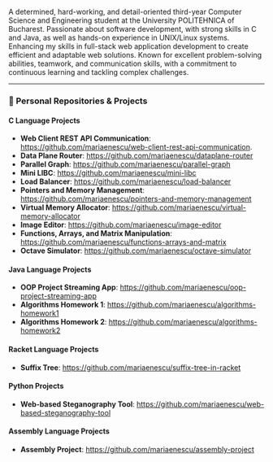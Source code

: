 A determined, hard-working, and detail-oriented third-year Computer Science and Engineering student at the University POLITEHNICA of Bucharest. Passionate about software development, with strong skills in C and Java, as well as hands-on experience in UNIX/Linux systems. Enhancing my skills in full-stack web application development to create efficient and adaptable web solutions. Known for excellent problem-solving abilities, teamwork, and communication skills, with a commitment to continuous learning and tackling complex challenges.

---

### 📂 Personal Repositories & Projects

#### C Language Projects
- **Web Client REST API Communication**: https://github.com/mariaenescu/web-client-rest-api-communication.
- **Data Plane Router**: https://github.com/mariaenescu/dataplane-router
- **Parallel Graph**: https://github.com/mariaenescu/parallel-graph
- **Mini LIBC**: https://github.com/mariaenescu/mini-libc
- **Load Balancer**: https://github.com/mariaenescu/load-balancer
- **Pointers and Memory Management**: https://github.com/mariaenescu/pointers-and-memory-management
- **Virtual Memory Allocator**: https://github.com/mariaenescu/virtual-memory-allocator
- **Image Editor**: https://github.com/mariaenescu/image-editor
- **Functions, Arrays, and Matrix Manipulation**: https://github.com/mariaenescu/functions-arrays-and-matrix
- **Octave Simulator**: https://github.com/mariaenescu/octave-simulator

#### Java Language Projects
- **OOP Project Streaming App**: https://github.com/mariaenescu/oop-project-streaming-app
- **Algorithms Homework 1**: https://github.com/mariaenescu/algorithms-homework1
- **Algorithms Homework 2**: https://github.com/mariaenescu/algorithms-homework2

#### Racket Language Projects
- **Suffix Tree**: https://github.com/mariaenescu/suffix-tree-in-racket

#### Python Projects
- **Web-based Steganography Tool**: https://github.com/mariaenescu/web-based-steganography-tool

#### Assembly Language Projects
- **Assembly Project**: https://github.com/mariaenescu/assembly-project

